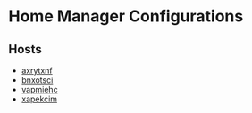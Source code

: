# Home Manager Configurations

## Hosts

- [axrytxnf](./hosts/axrytxnf)
- [bnxotsci](./hosts/bnxotsci)
- [vapmiehc](./hosts/vapmiehc)
- [xapekcim](./hosts/xapekcim)
